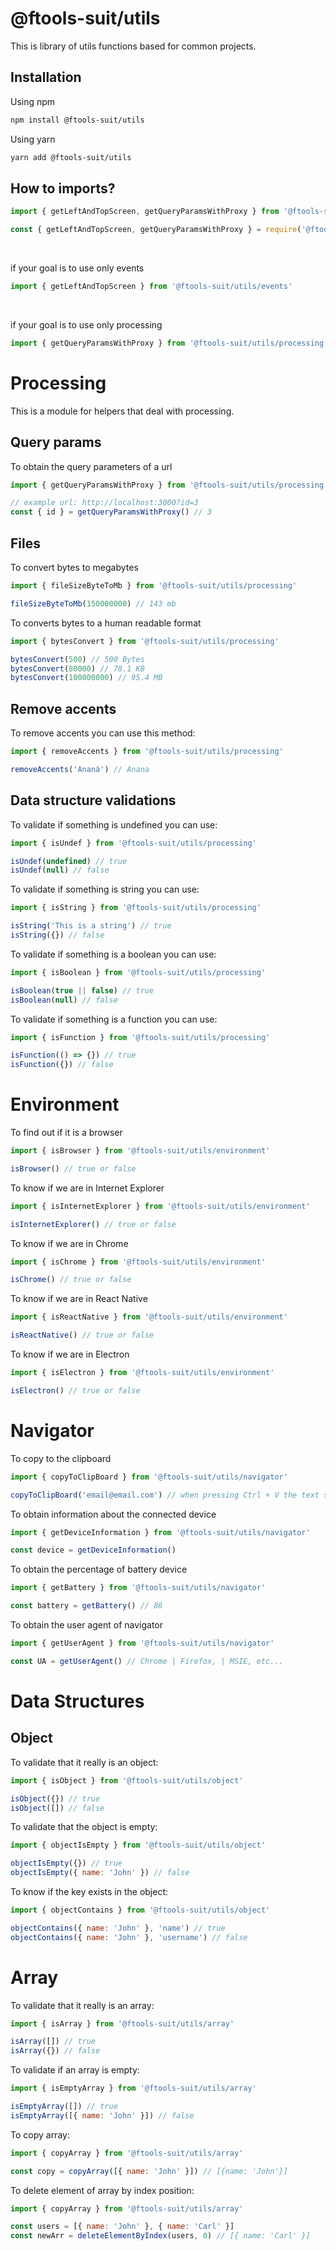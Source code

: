 # @ftools-suit/utils

This is library of utils functions based for common projects.

## Installation

Using npm
```bash
npm install @ftools-suit/utils
```

Using yarn
```bash
yarn add @ftools-suit/utils
```

## How to imports?

```js
import { getLeftAndTopScreen, getQueryParamsWithProxy } from '@ftools-suit/utils'

const { getLeftAndTopScreen, getQueryParamsWithProxy } = require('@ftools-suit/utils')
```


<br/>

if your goal is to use only events
```js
import { getLeftAndTopScreen } from '@ftools-suit/utils/events'
```

<br/>

if your goal is to use only processing
```js
import { getQueryParamsWithProxy } from '@ftools-suit/utils/processing'
```

# **Processing**
This is a module for helpers that deal with processing.

## Query params
To obtain the query parameters of a url

```js
import { getQueryParamsWithProxy } from '@ftools-suit/utils/processing'

// example url: http://localhost:3000?id=3
const { id } = getQueryParamsWithProxy() // 3
```

## Files

To convert bytes to megabytes

```js
import { fileSizeByteToMb } from '@ftools-suit/utils/processing'

fileSizeByteToMb(150000000) // 143 mb
```

To converts bytes to a human readable format

```js
import { bytesConvert } from '@ftools-suit/utils/processing'

bytesConvert(500) // 500 Bytes
bytesConvert(80000) // 78.1 KB
bytesConvert(100000000) // 95.4 MB
```

## Remove accents

To remove accents you can use this method:

```js
import { removeAccents } from '@ftools-suit/utils/processing'

removeAccents('Ananá') // Anana
```

## Data structure validations

To validate if something is undefined you can use:

```js
import { isUndef } from '@ftools-suit/utils/processing'

isUndef(undefined) // true
isUndef(null) // false
```

To validate if something is string you can use:

```js
import { isString } from '@ftools-suit/utils/processing'

isString('This is a string') // true
isString({}) // false
```


To validate if something is a boolean you can use:

```js
import { isBoolean } from '@ftools-suit/utils/processing'

isBoolean(true || false) // true
isBoolean(null) // false
```

To validate if something is a function you can use:

```js
import { isFunction } from '@ftools-suit/utils/processing'

isFunction(() => {}) // true
isFunction({}) // false
```

# **Environment**

To find out if it is a browser

```js
import { isBrowser } from '@ftools-suit/utils/environment'

isBrowser() // true or false
```

To know if we are in Internet Explorer

```js
import { isInternetExplorer } from '@ftools-suit/utils/environment'

isInternetExplorer() // true or false
```

To know if we are in Chrome

```js
import { isChrome } from '@ftools-suit/utils/environment'

isChrome() // true or false
```

To know if we are in React Native

```js
import { isReactNative } from '@ftools-suit/utils/environment'

isReactNative() // true or false
```

To know if we are in Electron

```js
import { isElectron } from '@ftools-suit/utils/environment'

isElectron() // true or false
```

# **Navigator**


To copy to the clipboard

```js
import { copyToClipBoard } from '@ftools-suit/utils/navigator'

copyToClipBoard('email@email.com') // when pressing Ctrl + V the text should be pasted
```

To obtain information about the connected device

```js
import { getDeviceInformation } from '@ftools-suit/utils/navigator'

const device = getDeviceInformation() 
```

To obtain the percentage of battery device

```js
import { getBattery } from '@ftools-suit/utils/navigator'

const battery = getBattery() // 86
```

To obtain the user agent of navigator

```js
import { getUserAgent } from '@ftools-suit/utils/navigator'

const UA = getUserAgent() // Chrome | Firefox, | MSIE, etc...
```

# **Data Structures**

## Object

To validate that it really is an object:

```js
import { isObject } from '@ftools-suit/utils/object'

isObject({}) // true
isObject([]) // false
```

To validate that the object is empty:

```js
import { objectIsEmpty } from '@ftools-suit/utils/object'

objectIsEmpty({}) // true
objectIsEmpty({ name: 'John' }) // false
```

To know if the key exists in the object:

```js
import { objectContains } from '@ftools-suit/utils/object'

objectContains({ name: 'John' }, 'name') // true
objectContains({ name: 'John' }, 'username') // false
```

# Array

To validate that it really is an array:

```js
import { isArray } from '@ftools-suit/utils/array'

isArray([]) // true
isArray({}) // false
```


To validate if an array is empty:

```js
import { isEmptyArray } from '@ftools-suit/utils/array'

isEmptyArray([]) // true
isEmptyArray([{ name: 'John' }]) // false
```

To copy array:

```js
import { copyArray } from '@ftools-suit/utils/array'

const copy = copyArray([{ name: 'John' }]) // [{name: 'John'}]
```

To delete element of array by index position:

```js
import { copyArray } from '@ftools-suit/utils/array'

const users = [{ name: 'John' }, { name: 'Carl' }]
const newArr = deleteElementByIndex(users, 0) // [{ name: 'Carl' }]
```